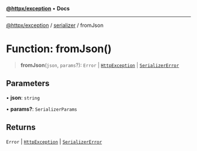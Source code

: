 [**@httpx/exception**](../../README.md) • **Docs**

---

[@httpx/exception](../../README.md) / [serializer](../README.md) / fromJson

# Function: fromJson()

> **fromJson**(`json`, `params`?): `Error` \| [`HttpException`](../../base/classes/HttpException.md) \| [`SerializerError`](../classes/SerializerError.md)

## Parameters

• **json**: `string`

• **params?**: `SerializerParams`

## Returns

`Error` \| [`HttpException`](../../base/classes/HttpException.md) \| [`SerializerError`](../classes/SerializerError.md)
